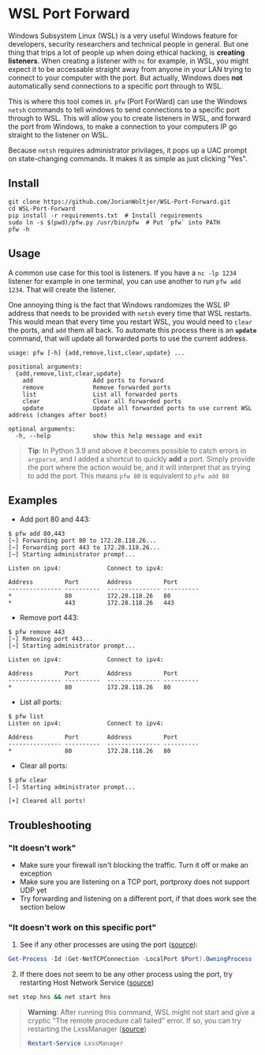 # WSL Port Forward

Windows Subsystem Linux (WSL) is a very useful Windows feature for developers, security researchers and technical people in general. 
But one thing that trips a lot of people up when doing ethical hacking, is **creating listeners**. When creating a listener with `nc` for example, 
in WSL, you might expect it to be accessable straight away from anyone in your LAN trying to connect to your computer with the port. But actually, 
Windows does **not** automatically send connections to a specific port through to WSL. 

This is where this tool comes in. `pfw` (Port ForWard) can use the Windows `netsh` commands to tell windows to send connections to a specific port through to WSL. This will allow you to create listeners in WSL, and forward the port from Windows, to make a connection to your computers IP go straight to the listener on WSL. 

Because `netsh` requires administrator privilages, it pops up a UAC prompt on state-changing commands. It makes it as simple as just clicking "Yes".

## Install

```shell
git clone https://github.com/JorianWoltjer/WSL-Port-Forward.git
cd WSL-Port-Forward
pip install -r requirements.txt  # Install requirements
sudo ln -s $(pwd)/pfw.py /usr/bin/pfw  # Put `pfw` into PATH
pfw -h
```

## Usage

A common use case for this tool is listeners. If you have a `nc -lp 1234` listener for example in one terminal, you can use another to run `pfw add 1234`. That will create the listener. 

One annoying thing is the fact that Windows randomizes the WSL IP address that needs to be provided with `netsh` every time that WSL restarts. This would mean that every time you restart WSL, you would need to `clear` the ports, and `add` them all back. To automate this process there is an **`update`** command, that will update all forwarded ports to use the current address. 

```
usage: pfw [-h] {add,remove,list,clear,update} ...

positional arguments:
  {add,remove,list,clear,update}
    add                 Add ports to forward
    remove              Remove forwarded ports
    list                List all forwarded ports
    clear               Clear all forwarded ports
    update              Update all forwarded ports to use current WSL address (changes after boot)

optional arguments:
  -h, --help            show this help message and exit
```

> **Tip**: In Python 3.9 and above it becomes possible to catch errors in `argparse`, and I added a shortcut to quickly **add** a port. Simply provide the port where the action would be, and it will interpret that as trying to add the port. This means `pfw 80` is equivalent to `pfw add 80`

## Examples

* Add port 80 and 443:

```Shell
$ pfw add 80,443
[~] Forwarding port 80 to 172.28.118.26...
[~] Forwarding port 443 to 172.28.118.26...
[~] Starting administrator prompt...

Listen on ipv4:             Connect to ipv4:

Address         Port        Address         Port
--------------- ----------  --------------- ----------
*               80          172.28.118.26   80
*               443         172.28.118.26   443
```

* Remove port 443:

```Shell
$ pfw remove 443
[~] Removing port 443...
[~] Starting administrator prompt...

Listen on ipv4:             Connect to ipv4:

Address         Port        Address         Port
--------------- ----------  --------------- ----------
*               80          172.28.118.26   80
```

* List all ports:

```shell
$ pfw list
Listen on ipv4:             Connect to ipv4:

Address         Port        Address         Port
--------------- ----------  --------------- ----------
*               80          172.28.118.26   80
```

* Clear all ports:

```Shell
$ pfw clear
[~] Starting administrator prompt...

[+] Cleared all ports!
```

## Troubleshooting

### "It doesn't work"

* Make sure your firewall isn't blocking the traffic. Turn it off or make an exception
* Make sure you are listening on a TCP port, portproxy does not support UDP yet
* Try forwarding and listening on a different port, if that does work see the section below

### "It doesn't work on this specific port"

1. See if any other processes are using the port ([source](https://stackoverflow.com/a/48199/10508498)):

```PowerShell
Get-Process -Id (Get-NetTCPConnection -LocalPort $Port).OwningProcess
```

2. If there does not seem to be any other process using the port, try restarting Host Network Service ([source](https://stackoverflow.com/a/67442253/10508498))

```cmd
net stop hns && net start hns
```

> **Warning**: After running this command, WSL might not start and give a cryptic "The remote procedure call failed" error. If so, you can try restarting the LxssManager ([source](https://github.com/microsoft/WSL/issues/4998#issuecomment-601764474))
> ```PowerShell
> Restart-Service LxssManager
> ```
